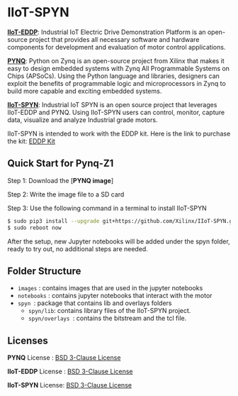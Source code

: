 # IIoT-SPYN

[**IIoT-EDDP**](https://github.com/Xilinx/IIoT-EDDP): Industrial IoT Electric Drive Demonstration Platform is an open-source project that provides all necessary software and hardware components for development and evaluation of motor control applications. 

[**PYNQ**](https://github.com/Xilinx/PYNQ): Python on Zynq is an open-source project from Xilinx that makes it easy to design embedded systems with Zynq All Programmable Systems on Chips (APSoCs). Using the Python language and libraries, designers can exploit the benefits of programmable logic and microprocessors in Zynq to build more capable and exciting embedded systems. 

[**IIoT-SPYN**](https://github.com/Xilinx/IIoT-SPYN): Industrial IoT SPYN is an open source project that leverages  IIoT-EDDP and PYNQ. Using IIoT-SPYN users can control, monitor, capture data, visualize and analyze Industrial grade motors. 

IIoT-SPYN is intended to work with the EDDP kit. Here is the link to purchase the kit: [EDDP Kit](https://shop.trenz-electronic.de/en/TEC0053-04-K1-EDDP-Motor-Control-Kit-with-Motor-Power-Supplies?c=476)




## Quick Start for Pynq-Z1

Step 1: Download the [**PYNQ image**]

Step 2: Write the image file to a SD card

Step 3: Use the following command in a terminal to install IIoT-SPYN

```bash
$ sudo pip3 install --upgrade git+https://github.com/Xilinx/IIoT-SPYN.git
$ sudo reboot now
```

After the setup, new Jupyter notebooks will be added under the spyn folder, ready to try out, no additional steps are needed.


## Folder Structure

- `images` : contains images that are used in the jupyter notebooks
- `notebooks` : contains jupyter notebooks that interact with the motor
- `spyn `: package that contains lib and overlays folders
  - `spyn/lib`: contains library files of the IIoT-SPYN project. 
  - `spyn/overlays `: contains the bitstream and the tcl file. 






## Licenses

**PYNQ** License : [BSD 3-Clause License](https://github.com/Xilinx/PYNQ/blob/master/LICENSE)

**IIoT-EDDP** License : [BSD 3-Clause License](https://github.com/Xilinx/IIoT-EDDP/blob/master/LICENSE.txt)

**IIoT-SPYN** License: [BSD 3-Clause License](https://github.com/Xilinx/IIoT-SPYN/blob/master/LICENSE)

